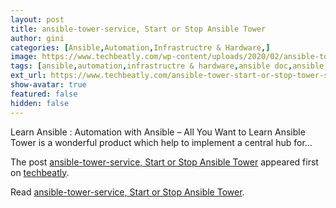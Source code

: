 ```yaml
---
layout: post
title: ansible-tower-service, Start or Stop Ansible Tower
author: gini
categories: [Ansible,Automation,Infrastructre & Hardware,]
image: https://www.techbeatly.com/wp-content/uploads/2020/02/ansible-tower-start-or-stop-tower-service-1024x576.jpg
tags: [ansible,automation,infrastructre & hardware,ansible doc,ansible inventory,ansible modules,ansible playbook,ansible tower,ansible training,ansible-tower-service,]
ext_url: https://www.techbeatly.com/ansible-tower-start-or-stop-tower-service/
show-avatar: true
featured: false
hidden: false
---
```


<p>Learn Ansible : Automation with Ansible – All You Want to Learn Ansible Tower&#160;is a wonderful product which help to implement a central hub for&#46;&#46;&#46;</p>
<p>The post <a href="https://www.techbeatly.com/ansible-tower-start-or-stop-tower-service/">ansible-tower-service, Start or Stop Ansible Tower</a> appeared first on <a href="https://www.techbeatly.com">techbeatly</a>.</p>

Read [ansible-tower-service, Start or Stop Ansible Tower](https://www.techbeatly.com/ansible-tower-start-or-stop-tower-service/).